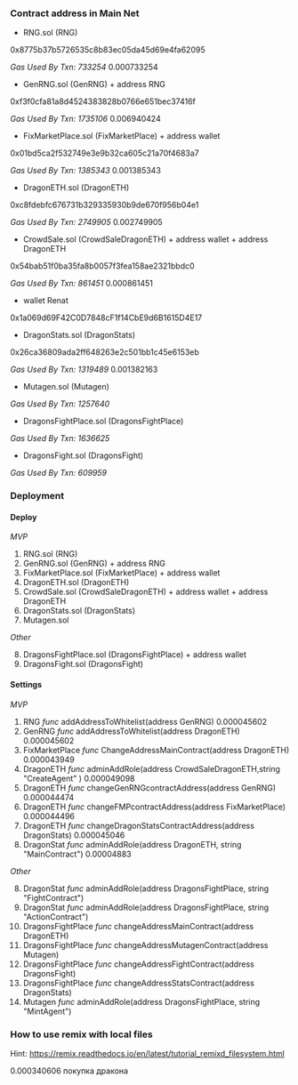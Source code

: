 ### Contract address in Main Net

* RNG.sol (RNG)

 0x8775b37b5726535c8b83ec05da45d69e4fa62095

 *Gas Used By Txn: 733254*
 0.000733254

* GenRNG.sol (GenRNG) + address RNG

 0xf3f0cfa81a8d4524383828b0766e651bec37416f

 *Gas Used By Txn: 1735106*
 0.006940424

* FixMarketPlace.sol (FixMarketPlace) + address wallet

 0x01bd5ca2f532749e3e9b32ca605c21a70f4683a7

 *Gas Used By Txn: 1385343*
 0.001385343

* DragonETH.sol (DragonETH)

 0xc8fdebfc676731b329335930b9de670f956b04e1

 *Gas Used By Txn: 2749905*
 0.002749905

* CrowdSale.sol (CrowdSaleDragonETH) + address wallet + address DragonETH

 0x54bab51f0ba35fa8b0057f3fea158ae2321bbdc0

 *Gas Used By Txn: 861451*
 0.000861451

* wallet Renat
 
 0x1a069d69F42C0D7848cF1f14CbE9d6B1615D4E17

* DragonStats.sol (DragonStats)
 
 0x26ca36809ada2ff648263e2c501bb1c45e6153eb

 *Gas Used By Txn: 1319489*
 0.001382163

* Mutagen.sol (Mutagen)

 

 *Gas Used By Txn: 1257640*

* DragonsFightPlace.sol (DragonsFightPlace)

 

 *Gas Used By Txn: 1636625*

* DragonsFight.sol (DragonsFight)

 
 
 *Gas Used By Txn: 609959*

### Deployment

#### Deploy

*MVP*

1. RNG.sol (RNG)
2. GenRNG.sol (GenRNG) + address RNG
3. FixMarketPlace.sol (FixMarketPlace) + address wallet 
4. DragonETH.sol (DragonETH)
5. CrowdSale.sol (CrowdSaleDragonETH) + address wallet + address DragonETH
6. DragonStats.sol (DragonStats)
7. Mutagen.sol

*Other*

8. DragonsFightPlace.sol (DragonsFightPlace) + address wallet
9. DragonsFight.sol (DragonsFight)


#### Settings

*MVP*

1. RNG			*func*	addAddressToWhitelist(address GenRNG) 0.000045602
2. GenRNG		*func*	addAddressToWhitelist(address DragonETH) 0.000045602
3. FixMarketPlace 	*func*	ChangeAddressMainContract(address DragonETH) 0.000043949
4. DragonETH		*func*	adminAddRole(address CrowdSaleDragonETH,string "CreateAgent" ) 0.000049098
5. DragonETH		*func*	changeGenRNGcontractAddress(address GenRNG) 0.000044474
6. DragonETH		*func*	changeFMPcontractAddress(address FixMarketPlace) 0.000044496
7. DragonETH		*func*	changeDragonStatsContractAddress(address DragonStats) 0.000045046
8. DragonStat		*func*	adminAddRole(address DragonETH, string "MainContract") 0.00004883

*Other*

8. DragonStat		*func*	adminAddRole(address DragonsFightPlace, string "FightContract")
9. DragonStat		*func*	adminAddRole(address DragonsFightPlace, string "ActionContract")
10. DragonsFightPlace	*func*	changeAddressMainContract(address DragonETH)
11. DragonsFightPlace	*func*	changeAddressMutagenContract(address Mutagen)
12. DragonsFightPlace	*func*	changeAddressFightContract(address DragonsFight)
13. DragonsFightPlace	*func*	changeAddressStatsContract(address DragonStats)
14. Mutagen		*func*	adminAddRole(address DragonsFightPlace, string "MintAgent")

### How to use remix with local files

Hint: https://remix.readthedocs.io/en/latest/tutorial_remixd_filesystem.html

0.000340606 покупка дракона
